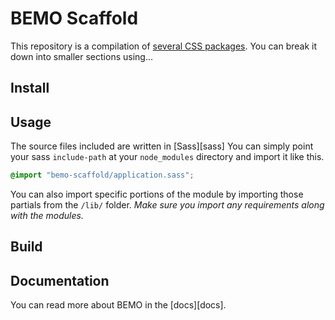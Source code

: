 # BEMO Scaffold

This repository is a compilation of [several CSS packages](https://github.com/cantierecreativo/bemo). You can break it down into smaller sections using...

## Install


## Usage

The source files included are written in [Sass][sass] You can simply point your sass `include-path` at your `node_modules` directory and import it like this.

```scss
@import "bemo-scaffold/application.sass";
```

You can also import specific portions of the module by importing those partials from the `/lib/` folder. _Make sure you import any requirements along with the modules._

## Build


## Documentation

You can read more about BEMO in the [docs][docs].
